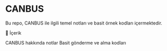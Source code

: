 # CANBUS


Bu repo, CANBUS ile ilgili temel notları ve basit örnek kodları içermektedir.

📌 İçerik


CANBUS hakkında notlar
Basit gönderme ve alma kodları



